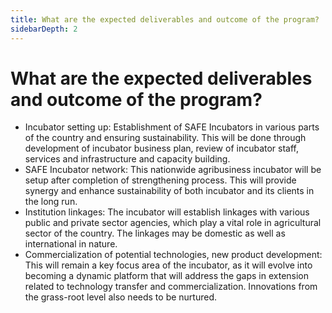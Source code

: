 ```yaml
---
title: What are the expected deliverables and outcome of the program?
sidebarDepth: 2
---
```


# What are the expected deliverables and outcome of the program?


 - Incubator setting up: Establishment of SAFE Incubators in various parts of the country and ensuring sustainability. This will be done through development of incubator business plan, review of incubator staff, services and infrastructure and capacity building.
 - SAFE Incubator network: This nationwide agribusiness incubator will be setup after completion of strengthening process. This will provide synergy and enhance sustainability of both incubator and its clients in the long run. 
 - Institution linkages: The incubator will establish linkages with various public and private sector agencies, which play a vital role in agricultural sector of the country. The linkages may be domestic as well as international in nature.
 - Commercialization of potential technologies, new product development: This will remain a key focus area of the incubator, as it will evolve into becoming a dynamic platform that will address the gaps in extension related to technology transfer and commercialization. Innovations from the grass-root level also needs to be nurtured.
